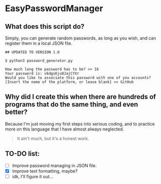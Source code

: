 # EasyPasswordManager

## What does this script do?
Simply, you can generate random passwords, as long as you wish, and can register them in a local JSON file.

```
## UPDATED TO VERSION 1.0

$ python3 password_generator.py 

How much long the password has to be? >> 16
Your password is: v6dgsKju8JajCYXr
Would you like to associate this password with one of you accounts?
[Insert the name of the platform, or leave blank] >> GitHub
```

## Why did I create this when there are hundreds of programs that do the same thing, and even better?
Because I'm just moving my first steps into serious coding, and to practice more on this language that I have almost always neglected.

> It ain't much,
> but it's a honest work.

## TO-DO list:
- [ ] Improve password managing in JSON file.
- [x] Improve text formatting, maybe?
- [ ] idk, I'll figure it out...
